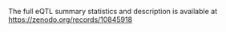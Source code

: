 The full eQTL summary statistics and description is available at https://zenodo.org/records/10845918
